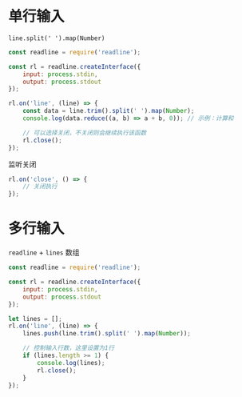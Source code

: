 # 单行输入

`line.split(' ').map(Number)`

```javascript
const readline = require('readline');

const rl = readline.createInterface({
    input: process.stdin,
    output: process.stdout
});

rl.on('line', (line) => {
    const data = line.trim().split(' ').map(Number);
    console.log(data.reduce((a, b) => a + b, 0)); // 示例：计算和

    // 可以选择关闭，不关闭则会继续执行该函数
    rl.close();
});
```

监听关闭

```javascript
rl.on('close', () => {
    // 关闭执行
});
```



# 多行输入

`readline` + `lines` 数组

```javascript
const readline = require('readline');

const rl = readline.createInterface({
    input: process.stdin,
    output: process.stdout
});

let lines = [];
rl.on('line', (line) => {
    lines.push(line.trim().split(' ').map(Number));

    // 控制输入行数，这里设置为1行
    if (lines.length >= 1) {
        console.log(lines);
        rl.close();
    }
});
```

